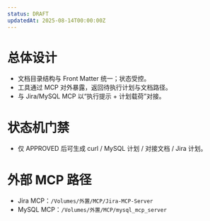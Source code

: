 ```yaml
---
status: DRAFT
updatedAt: 2025-08-14T00:00:00Z
---
```


# 总体设计
- 文档目录结构与 Front Matter 统一；状态受控。
- 工具通过 MCP 对外暴露，返回待执行计划与文档路径。
- 与 Jira/MySQL MCP 以“执行提示 + 计划载荷”对接。

# 状态机门禁
- 仅 APPROVED 后可生成 curl / MySQL 计划 / 对接文档 / Jira 计划。

# 外部 MCP 路径
- Jira MCP：`/Volumes/外置/MCP/Jira-MCP-Server`
- MySQL MCP：`/Volumes/外置/MCP/mysql_mcp_server`

